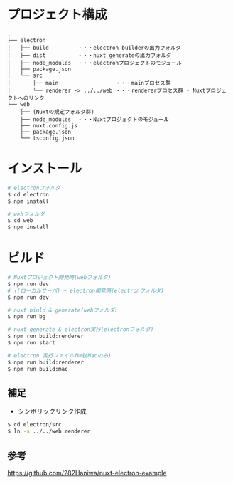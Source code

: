 # プロジェクト構成

```
.
├── electron
│   ├── build         ・・・electron-builderの出力フォルダ
│   ├── dist          ・・・nuxt generateの出力フォルダ
│   ├── node_modules  ・・・electronプロジェクトのモジュール
│   ├── package.json
│   └── src
│       ├── main                  ・・・mainプロセス群
│       └── renderer -> ../../web ・・・rendererプロセス群 - Nuxtプロジェクトへのリンク
└── web
    ├── (Nuxtの規定フォルダ群)
    ├── node_modules  ・・・Nuxtプロジェクトのモジュール
    ├── nuxt.config.js
    ├── package.json
    └── tsconfig.json
```

# インストール

```bash
# electronフォルダ
$ cd electron
$ npm install

# webフォルダ
$ cd web
$ npm install
```

# ビルド

```bash
# Nuxtプロジェクト開発時(webフォルダ)
$ npm run dev
# ↑(ローカルサーバ) + electron開発時(electronフォルダ)
$ npm run dev

# nuxt biuld & generate(webフォルダ)
$ npm run bg

# nuxt generate & electron実行(electronフォルダ)
$ npm run build:renderer
$ npm run start

# electron 実行ファイル作成(Macのみ)
$ npm run build:renderer
$ npm run build:mac
```

## 補足

* シンボリックリンク作成

```bash
$ cd electron/src
$ ln -s ../../web renderer
```

## 参考
https://github.com/282Haniwa/nuxt-electron-example